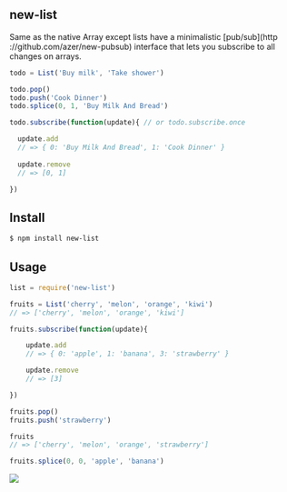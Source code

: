 ## new-list

Same as the native Array except lists have a minimalistic
[pub/sub](http ://github.com/azer/new-pubsub) interface
that lets you subscribe to all changes on arrays.

```js
todo = List('Buy milk', 'Take shower')

todo.pop()
todo.push('Cook Dinner')
todo.splice(0, 1, 'Buy Milk And Bread')

todo.subscribe(function(update){ // or todo.subscribe.once

  update.add
  // => { 0: 'Buy Milk And Bread', 1: 'Cook Dinner' }
  
  update.remove
  // => [0, 1]

})
```

## Install

```bash
$ npm install new-list
```

## Usage

```js
list = require('new-list')

fruits = List('cherry', 'melon', 'orange', 'kiwi')
// => ['cherry', 'melon', 'orange', 'kiwi']

fruits.subscribe(function(update){

    update.add
    // => { 0: 'apple', 1: 'banana', 3: 'strawberry' }

    update.remove
    // => [3]

})

fruits.pop()
fruits.push('strawberry')

fruits
// => ['cherry', 'melon', 'orange', 'strawberry']

fruits.splice(0, 0, 'apple', 'banana')
```

![](https://dl.dropboxusercontent.com/s/gquje0z7y7oro4f/npmel_10.jpg)
